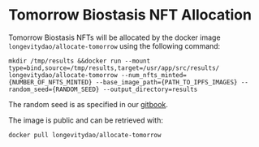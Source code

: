 # Tomorrow Biostasis NFT Allocation

Tomorrow Biostasis NFTs will be allocated by the docker image `longevitydao/allocate-tomorrow` using the following command:

```
mkdir /tmp/results &&docker run --mount type=bind,source=/tmp/results,target=/usr/app/src/results/ longevitydao/allocate-tomorrow --num_nfts_minted={NUMBER_OF_NFTS_MINTED} --base_image_path={PATH_TO_IPFS_IMAGES} --random_seed={RANDOM_SEED} --output_directory=results
```

The random seed is as specified in our [gitbook](https://longevity-dao.gitbook.io/tomorrow-biostasis-nfts-listed-by-longevitydao/).

The image is public and can be retrieved with:

```
docker pull longevitydao/allocate-tomorrow
```
